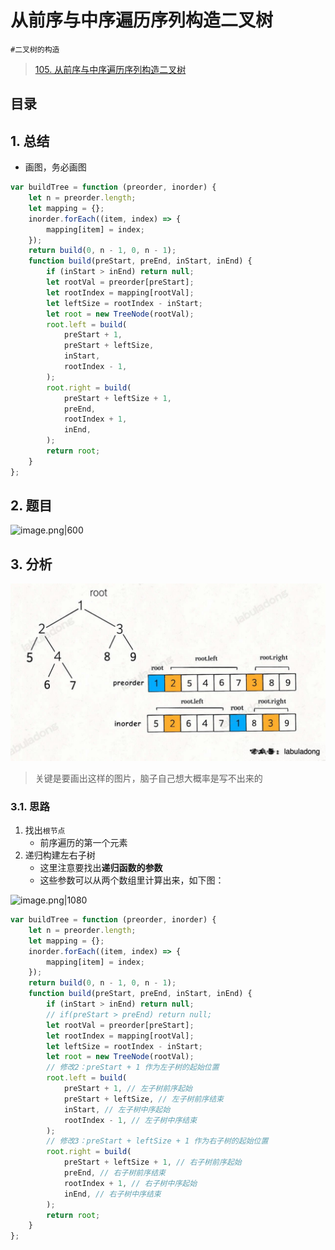 
# 从前序与中序遍历序列构造二叉树

`#二叉树的构造`  

> [105. 从前序与中序遍历序列构造二叉树](https://leetcode.cn/problems/construct-binary-tree-from-preorder-and-inorder-traversal/)


## 目录
<!-- toc -->
 ## 1. 总结 

- 画图，务必画图

```javascript hl:16
var buildTree = function (preorder, inorder) {
    let n = preorder.length;
    let mapping = {};
    inorder.forEach((item, index) => {
        mapping[item] = index;
    });
    return build(0, n - 1, 0, n - 1);
    function build(preStart, preEnd, inStart, inEnd) {
        if (inStart > inEnd) return null;
        let rootVal = preorder[preStart];
        let rootIndex = mapping[rootVal];
        let leftSize = rootIndex - inStart;
        let root = new TreeNode(rootVal);
        root.left = build(
            preStart + 1, 
            preStart + leftSize,
            inStart,
            rootIndex - 1,
        );
        root.right = build(
            preStart + leftSize + 1,
            preEnd,
            rootIndex + 1,
            inEnd,
        );
        return root;
    }
};
```

## 2. 题目

![image.png|600](https://832-1310531898.cos.ap-beijing.myqcloud.com/1fa7eeb0a874b33215cbb6a4050cd89d.png)

## 3. 分析

![图片&文件](./files/20250107-8.png)

> 关键是要画出这样的图片，脑子自己想大概率是写不出来的

### 3.1. 思路

1. 找出`根节点`
	- 前序遍历的第一个元素
2. 递归构建左右子树
	- 这里注意要找出**递归函数的参数**
	- 这些参数可以从两个数组里计算出来，如下图：

![image.png|1080](https://832-1310531898.cos.ap-beijing.myqcloud.com/a3d98f67145d72b588ebb76349faf1f0.png)

```javascript
var buildTree = function (preorder, inorder) {
    let n = preorder.length;
    let mapping = {};
    inorder.forEach((item, index) => {
        mapping[item] = index;
    });
    return build(0, n - 1, 0, n - 1);
    function build(preStart, preEnd, inStart, inEnd) {
        if (inStart > inEnd) return null;
        // if(preStart > preEnd) return null;
        let rootVal = preorder[preStart];
        let rootIndex = mapping[rootVal];
        let leftSize = rootIndex - inStart;
        let root = new TreeNode(rootVal);
        // 修改2：preStart + 1 作为左子树的起始位置
        root.left = build(
            preStart + 1, // 左子树前序起始
            preStart + leftSize, // 左子树前序结束
            inStart, // 左子树中序起始
            rootIndex - 1, // 左子树中序结束
        );
        // 修改3：preStart + leftSize + 1 作为右子树的起始位置
        root.right = build(
            preStart + leftSize + 1, // 右子树前序起始
            preEnd, // 右子树前序结束
            rootIndex + 1, // 右子树中序起始
            inEnd, // 右子树中序结束
        );
        return root;
    }
};

```



